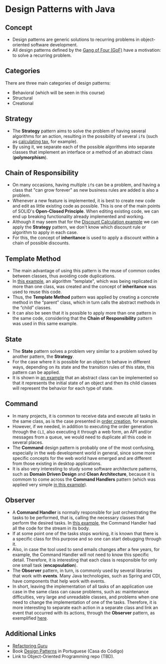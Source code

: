# Design Patterns with Java

## Concept
* Design patterns are generic solutions to recurring problems in object-oriented software development.
* All design patterns defined by the [Gang of Four (GoF)](./Design_Patterns_Elements_of_Reusable_Object_Oriented_Software.pdf) have a motivation: to solve a recurring problem.

## Categories
There are three main categories of design patterns:
* Behavioral (which will be seen in this course)
* Structural
* Creational

## Strategy
* The **Strategy** pattern aims to solve the problem of having several algorithms for an action, resulting in the possibility of several `if`s (such as [calculating tax](./01-strategy/), for example).
* By using it, we separate each of the possible algorithms into separate classes that implement an interface or a method of an abstract class (**polymorphism**).

## Chain of Responsibility

* On many occasions, having multiple `if`s can be a problem, and having a class that "can grow forever" as new business rules are added is also a problem.
* Whenever a new feature is implemented, it is best to create new code and edit as little existing code as possible. This is one of the main points of SOLID's **Open-Closed Principle**. When editing existing code, we can end up breaking functionality already implemented and working.
* Although it may seem that for the [Discount Calculation example](./02-chain-of-responsibility/) we can apply the **Strategy** pattern, we don't know which discount rule or algorithm to apply in each case.
* For this, the concept of **inheritance** is used to apply a discount within a chain of possible discounts.

## Template Method

* The main advantage of using this pattern is the reuse of common codes between classes, thus avoiding code duplications.
* In [this example](./03-template-method/), an algorithm "template", which was being replicated in more than one class, was created and the concept of **inheritance** was used to reuse this code.
* Thus, the **Template Method** pattern was applied by creating a concrete method in the “parent” class, which in turn calls the abstract methods in the “child” classes.
* It can also be seen that it is possible to apply more than one pattern in the same code, considering that the **Chain of Responsibility** pattern was used in this same example.

## State
* The **State** pattern solves a problem very similar to a problem solved by another pattern, the **Strategy**.
* For the case where it is possible for an object to behave in different ways, depending on its state and the transition rules of this state, this pattern can be applied.
* It is shown in [an example](./04-state/) that an abstract class can be implemented so that it represents the initial state of an object and then its child classes will represent the behavior for each type of state.

## Command
* In many projects, it is common to receive data and execute all tasks in the same class, as is the case presented in [order creation](./05-command/store/), for example.
* However, if we needed, in addition to executing the order generation through the `CLI`, also executing it through a web form, an API and/or messages from a queue, we would need to duplicate all this code in several places.
* The **Command** design pattern is probably one of the most confusing, especially in the web development world in general, since some more specific concepts for the web world have emerged and are different from those existing in desktop applications.
* It is also very interesting to study some software architecture patterns, such as **Domain Driven Design** and **Clean Architecture**, because it is commom to come across the **Command Handlers** pattern (which was applied very simple [in this example](./05-command/store_command/)).

## Observer
* A **Command Handler** is normally responsible for just orchestrating the tasks to be performed, that is, calling the necessary classes that perform the desired tasks. In [this example](./06-observer/store/), the Command Handler had all the code for the stream in its body.
* If at some point one of the tasks stops working, it is known that there is a specific class for this purpose and so one can start debugging through it.
* Also, in case the tool used to send emails changes after a few years, for example, the Command Handler will not need to know this specific detail. Therefore, it is interesting that each class is responsible for only one small task (**encapsulation**).
* The **Observer** pattern, in turn, is commonly used by several libraries that work with **events**. Many Java technologies, such as Spring and CDI, have components that help work with events.
* In short, leaving the implementation of all tasks of an application use case in the same class can cause problems, such as: maintenance difficulties, very large and unreadable classes, and problems when one need to change the implementation of one of the tasks. Therefore, it is more interesting to separate each action in a separate class and link an event that occurred with its actions, through the **Observer** pattern, as exemplified [here](./06-observer/store_observer/).

## Additional Links
* [Refactoring Guru](https://refactoring.guru/pt-br/design-patterns/java)
* Book [Design Patterns](./Design_Patterns_com_Java_Projeto_Orientado_a_Objetos_Guiado_por_Padroes.pdf) in Portuguese (Casa do Código)
* Link to Object-Oriented Programming repo (TBD).
